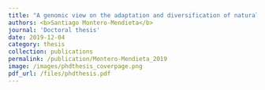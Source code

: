 ```yaml
---
title: "A genomic view on the adaptation and diversification of natural populations"
authors: <b>Santiago Montero-Mendieta</b>
journal: 'Doctoral thesis'
date: 2019-12-04
category: thesis
collection: publications
permalink: /publication/Montero-Mendieta_2019
image: /images/phdthesis_coverpage.png
pdf_url: /files/phdthesis.pdf
---
```

